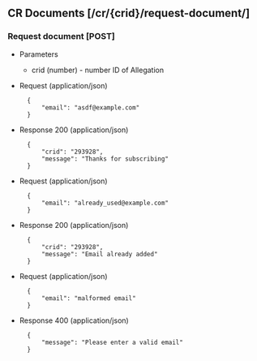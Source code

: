 ## CR Documents [/cr/{crid}/request-document/]

### Request document [POST]

+ Parameters
    + crid (number) - number ID of Allegation

+ Request (application/json)

        {
            "email": "asdf@example.com"
        }

+ Response 200 (application/json)

        {
            "crid": "293928",
            "message": "Thanks for subscribing"
        }

+ Request (application/json)

        {
            "email": "already_used@example.com"
        }

+ Response 200 (application/json)

        {
            "crid": "293928",
            "message": "Email already added"
        }

+ Request (application/json)

        {
            "email": "malformed email"
        }

+ Response 400 (application/json)

        {
            "message": "Please enter a valid email"
        }

